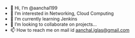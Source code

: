 - 👋 Hi, I’m @aanchal199
- 👀 I’m interested in Networking, Cloud Computing
- 🌱 I’m currently learning Jenkins
- 💞️ I’m looking to collaborate on projects...
- 📫 How to reach me on mail id aanchal.iglas@gmail.com

<!---
aanchal199/aanchal199 is a ✨ special ✨ repository because its `README.md` (this file) appears on your GitHub profile.
You can click the Preview link to take a look at your changes.
--->
